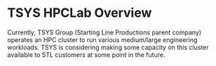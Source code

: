 # TSYS HPCLab Overview

Currently, TSYS Group (Starting Line Productions parent company) operates an HPC cluster to run various medium/large engineering workloads. TSYS is considering making some capacity on this cluster available to STL customers at some point in the future.

